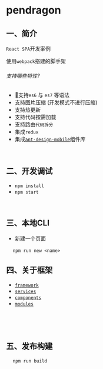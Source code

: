 # pendragon

## 一、简介

`React SPA`开发案例

使用`webpack`搭建的脚手架

###### 支持哪些特性?

- 支持`es6` 与 `es7` 等语法
- 支持图片压缩 (开发模式不进行压缩)
- 支持热更新
- 支持代码按需加载
- 支持路由`代码拆分`
- 集成`redux`
- 集成[`ant-design-mobile`](https://github.com/ant-design/ant-design-mobile/)组件库

&#8195;

## 二、开发调试

- `npm install`
- `npm start`

&#8195;

## 三、本地CLI

- 新建一个页面

&#8195;  `npm run new <name>`

## 四、关于框架

- [`framework`](/app/framework)
- [`services`](/app/api/services)
- [`components`](/app/components)
- [`modules`](/app/modules)

&#8195;

&#8195;

## 五、发布构建

&#8195;  `npm run build`